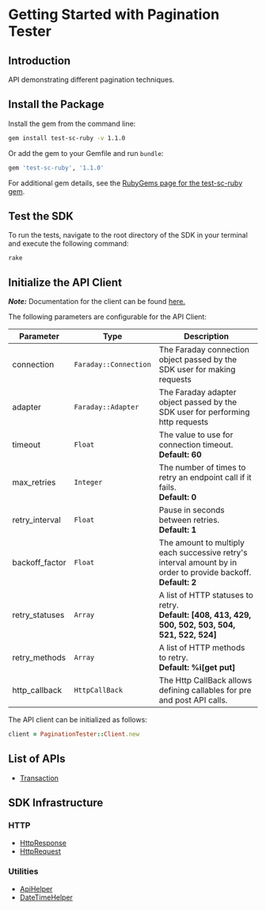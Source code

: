 
# Getting Started with Pagination Tester

## Introduction

API demonstrating different pagination techniques.

## Install the Package

Install the gem from the command line:

```bash
gem install test-sc-ruby -v 1.1.0
```

Or add the gem to your Gemfile and run `bundle`:

```ruby
gem 'test-sc-ruby', '1.1.0'
```

For additional gem details, see the [RubyGems page for the test-sc-ruby gem](https://rubygems.org/gems/test-sc-ruby/versions/1.1.0).

## Test the SDK

To run the tests, navigate to the root directory of the SDK in your terminal and execute the following command:

```
rake
```

## Initialize the API Client

**_Note:_** Documentation for the client can be found [here.](https://www.github.com/tahaali2000/test-qaaa-ruby-sdk/tree/1.1.0/doc/client.md)

The following parameters are configurable for the API Client:

| Parameter | Type | Description |
|  --- | --- | --- |
| connection | `Faraday::Connection` | The Faraday connection object passed by the SDK user for making requests |
| adapter | `Faraday::Adapter` | The Faraday adapter object passed by the SDK user for performing http requests |
| timeout | `Float` | The value to use for connection timeout. <br> **Default: 60** |
| max_retries | `Integer` | The number of times to retry an endpoint call if it fails. <br> **Default: 0** |
| retry_interval | `Float` | Pause in seconds between retries. <br> **Default: 1** |
| backoff_factor | `Float` | The amount to multiply each successive retry's interval amount by in order to provide backoff. <br> **Default: 2** |
| retry_statuses | `Array` | A list of HTTP statuses to retry. <br> **Default: [408, 413, 429, 500, 502, 503, 504, 521, 522, 524]** |
| retry_methods | `Array` | A list of HTTP methods to retry. <br> **Default: %i[get put]** |
| http_callback | `HttpCallBack` | The Http CallBack allows defining callables for pre and post API calls. |

The API client can be initialized as follows:

```ruby
client = PaginationTester::Client.new
```

## List of APIs

* [Transaction](https://www.github.com/tahaali2000/test-qaaa-ruby-sdk/tree/1.1.0/doc/controllers/transaction.md)

## SDK Infrastructure

### HTTP

* [HttpResponse](https://www.github.com/tahaali2000/test-qaaa-ruby-sdk/tree/1.1.0/doc/http-response.md)
* [HttpRequest](https://www.github.com/tahaali2000/test-qaaa-ruby-sdk/tree/1.1.0/doc/http-request.md)

### Utilities

* [ApiHelper](https://www.github.com/tahaali2000/test-qaaa-ruby-sdk/tree/1.1.0/doc/api-helper.md)
* [DateTimeHelper](https://www.github.com/tahaali2000/test-qaaa-ruby-sdk/tree/1.1.0/doc/date-time-helper.md)

